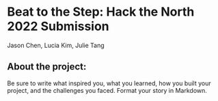 # Beat to the Step: Hack the North 2022 Submission

Jason Chen, Lucia Kim, Julie Tang


## About the project:
Be sure to write what inspired you, what you learned, how you built your project, and the challenges you faced. Format your story in Markdown.
